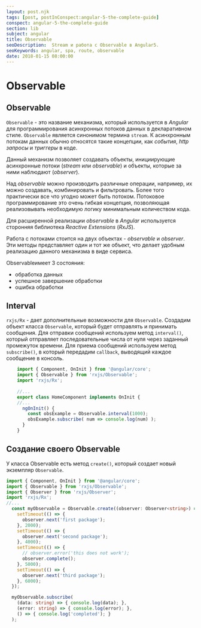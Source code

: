```yaml
---
layout: post.njk
tags: [post, postInConspect:angular-5-the-complete-guide]
conspect: angular-5-the-complete-guide
section: lib
subject: angular
title: Observable
seoDescription:  Stream и работа с Observable в Angular5.
seoKeywords: angular, spa, route, observable
date: 2018-01-15 08:00:00
---
```

# Observable

## Observable

`Observable` - это название механизма, который используется в *Angular* для программирования асинхронных потоков данных в декларативном стиле. `Observable` является синонимом термина `stream`. К асинхронным потокам данных обычно относятся такие концепции, как *события*, *http запросы* и *триггеры* в коде.

Данный механизм позволяет создавать объекты, инициирующие асинхронные потоки (*stream* или *observable*) и объекты, которые за ними наблюдают (*observer*).

Над *observable* можно производить различные операции, например, их можно создавать, комбинировать и фильтровать. Более того практически все что угодно может быть потоком. Потоковое программирование это очень гибкая концепция, позволяющая реализовывать необходимую логику минимальным количеством кода.

Для расширенной реализации *observable* в *Angular* используется сторонняя библиотека *Reactive Extensions* (*RxJS*).

Работа с потоками стоится на двух объектах - *observable* и *observer*. Эти методы представляет один и тот же объект, что делает удобным реализацию данного механизма в виде сервиса.

Observableимеет 3 состояния: 
+ обработка данных
+ успешное завершение обработки
+ ошибка обработки

## Interval

`rxjs/Rx` - дает дополнительные возможности для `Observable`. Создадим объект класса `Observable`, который будет отправлять и принимать сообщения. Для отправки сообщений используем метод `interval()`, который отправляет последовательные числа от нуля через заданный промежуток времени. Для приема сообщений используем метод `subscribe()`, в который передадим `callback`, выводящий каждое сообщение в консоль.

```typescript
	import { Component, OnInit } from '@angular/core';
	import { Observable } from 'rxjs/Observable';
	import 'rxjs/Rx';
	
	//...
	export class HomeComponent implements OnInit {
	//...
	  ngOnInit() {
	    const obsExample = Observable.interval(1000);
	    obsExample.subscribe( num => console.log(num) );
	  }
	}
```

## Создание своего Observable

У класса Observable есть метод `create()`, который создает новый экземпляр `Observable`.

```typescript
import { Component, OnInit } from '@angular/core';
import { Observable } from 'rxjs/Observable';
import { Observer } from 'rxjs/Observer';
import 'rxjs/Rx';
//...
  const myObservable = Observable.create((observer: Observer<string>) => {
    setTimeout(() => {
      observer.next('first package');
    }, 2000);
    setTimeout(() => {
      observer.next('second package');
    }, 4000);
    setTimeout(() => {
      // observer.error('this does not work');
      observer.complete();
    }, 5000);
    setTimeout(() => {
      observer.next('third package');
    }, 6000);
  });

  myObservable.subscribe(
    (data: string) => { console.log(data); },
    (error: string) => { console.log(error); },
    () => { console.log('completed'); }
  );
```